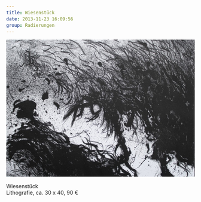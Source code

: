 ```yaml
---
title: Wiesenstück
date: 2013-11-23 16:09:56
group: Radierungen
---
```

![Wiesenstück](/img/radierungen/wiesenstueck.jpg)

Wiesenstück<br>
Lithografie, ca. 30 x 40, 90 €
